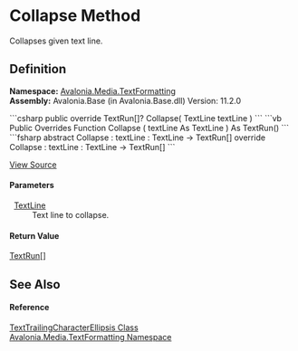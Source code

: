 # Collapse Method


Collapses given text line.



## Definition
**Namespace:** <a href="N_Avalonia_Media_TextFormatting">Avalonia.Media.TextFormatting</a>  
**Assembly:** Avalonia.Base (in Avalonia.Base.dll) Version: 11.2.0

<Tabs groupId="api-code-preview">
<TabItem value="csharp" label="C#">
```csharp
public override TextRun[]? Collapse(
	TextLine textLine
)
```
</TabItem>
<TabItem value="vb" label="VB">
```vb
Public Overrides Function Collapse ( 
	textLine As TextLine
) As TextRun()
```
</TabItem>
<TabItem value="fsharp" label="F#">
```fsharp
abstract Collapse : 
        textLine : TextLine -> TextRun[] 
override Collapse : 
        textLine : TextLine -> TextRun[] 
```
</TabItem>
</Tabs>



<a href="https://github.com/AvaloniaUI/Avalonia/tree/master/src/Avalonia.Base/Media/TextFormatting/TextTrailingCharacterEllipsis.cs#L35" title="View the source code">View Source</a>



#### Parameters
<dl><dt>  <a href="T_Avalonia_Media_TextFormatting_TextLine">TextLine</a></dt><dd>Text line to collapse.</dd></dl>

#### Return Value
<a href="T_Avalonia_Media_TextFormatting_TextRun">TextRun</a>[]

## See Also


#### Reference
<a href="T_Avalonia_Media_TextFormatting_TextTrailingCharacterEllipsis">TextTrailingCharacterEllipsis Class</a>  
<a href="N_Avalonia_Media_TextFormatting">Avalonia.Media.TextFormatting Namespace</a>  

